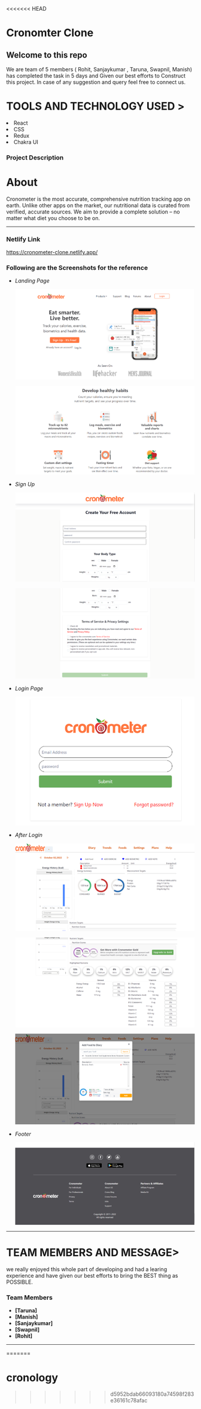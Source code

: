 <<<<<<< HEAD
# Cronomter Clone

 <h2>Welcome to this repo</h2>
 We are team of 5 members ( Rohit, Sanjaykumar , Taruna, Swapnil, Manish) has completed the task in 5 days and Given our 
 best efforts to Construct this project.
In case of any suggestion and query feel free to connect us.
 
 <h1>TOOLS AND TECHNOLOGY USED ></h1>
  <li>React</li>
  <li>CSS</li>
  <li>Redux</li>  
  <li>Chakra UI</li>

 
### Project Description
 
 
 <h1>About </h1>
    Cronometer is the most accurate, comprehensive nutrition tracking app on earth. Unlike other apps on the market, our nutritional data is curated from verified, accurate sources. We aim to provide a complete solution – no matter what diet you choose to be on.

---

### Netlify Link
 
https://cronometer-clone.netlify.app/
 
 
 ### Following are the Screenshots for the reference

- *Landing Page*

  ![](https://github.com/sanjaykumarverma01/aberrant-coast-299/blob/main/ScreenShots/Homepage%201.PNG?raw=true)

  ![](https://github.com/sanjaykumarverma01/aberrant-coast-299/blob/main/ScreenShots/Homepage%202.PNG?raw=true)

- *Sign Up*

  ![](https://github.com/sanjaykumarverma01/aberrant-coast-299/blob/main/ScreenShots/signup1.PNG?raw=true)
  
  ![](https://github.com/sanjaykumarverma01/aberrant-coast-299/blob/main/ScreenShots/signup2.PNG?raw=true)

- *Login Page*

  ![](https://github.com/sanjaykumarverma01/aberrant-coast-299/blob/main/ScreenShots/login.PNG?raw=true)

- *After Login*

  ![](https://github.com/sanjaykumarverma01/aberrant-coast-299/blob/main/ScreenShots/afterlogin1.PNG?raw=true)
  
  ![](https://github.com/sanjaykumarverma01/aberrant-coast-299/blob/main/ScreenShots/afterlogin%202.PNG?raw=true)
  
  ![](https://github.com/sanjaykumarverma01/aberrant-coast-299/blob/main/ScreenShots/model.PNG?raw=true)

- *Footer*

  ![](https://github.com/sanjaykumarverma01/aberrant-coast-299/blob/main/ScreenShots/Footer.PNG?raw=true)


---

 <h1>TEAM MEMBERS AND MESSAGE></h1>
we really enjoyed this whole part of developing and had a learing experience and have given our best efforts to bring the BEST thing as POSSIBLE.

### Team Members

- **[Taruna]**
- **[Manish]**
- **[Sanjaykumar]**
- **[Swapnil]**
- **[Rohit]**

---

=======
# cronology
>>>>>>> d5952bdab66093180a74598f283e36161c78afac
